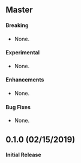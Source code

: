 ## Master

#### Breaking

* None.

#### Experimental

* None.

#### Enhancements

* None.

#### Bug Fixes

* None.

## 0.1.0 (02/15/2019)

#### Initial Release
